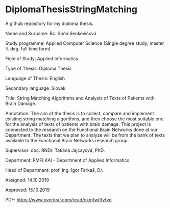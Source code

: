 # DiplomaThesisStringMatching

A github repository for my diploma thesis.

Name and Surname: Bc. Soňa Senkovičová

Study programme: Applied Computer Science (Single degree study, master II. deg. full time form)

Field of Study: Applied Informatics

Type of Thesis: Diploma Thesis

Language of Thesis: English

Secondary language: Slovak

Title: String Matching Algorithms  and  Analysis of Texts of Patients with Brain Damage.

Annotation: The aim of the thesis is to collect, compare and implement existing string matching algorithms, and then choose the most suitable one for the analysis of texts of patients with brain damage. This project is connected to the research on the Functional Brain Networks done at our Department. The texts that we plan to analyze will be from the bank of texts available to the Functional Brain Networks research group.

Supervisor: doc. RNDr. Tatiana Jajcayová, PhD.

Department: FMFI.KAI - Department of Applied Informatics

Head of Department: prof. Ing. Igor Farkaš, Dr.

Assigned: 14.10.2019

Approved: 15.10.2019

PDF: https://www.overleaf.com/read/ckmfwjftyfvd

